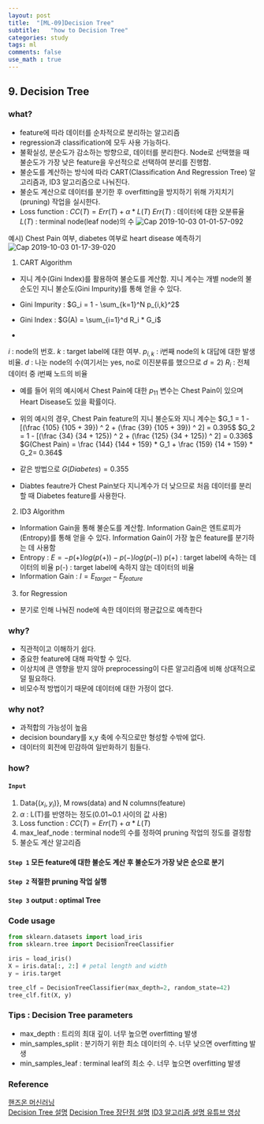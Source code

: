 ```yaml
---
layout: post
title:  "[ML-09]Decision Tree"
subtitle:   "how to Decision Tree"
categories: study
tags: ml
comments: false
use_math : true
---
```


## 9. Decision Tree

### what?
- feature에 따라 데이터를 순차적으로 분리하는 알고리즘
- regression과 classification에 모두 사용 가능하다. 
- 불확실성, 분순도가 감소하는 방향으로, 데이터를 분리한다. Node로 선택했을 때 불순도가 가장 낮은 feature을 우선적으로 선택하여 분리를 진행함. 
- 불순도를 계산하는 방식에 따라 CART(Classification And Regression Tree) 알고리즘과, ID3 알고리즘으로 나눠진다. 
- 불순도 계산으로 데이터를 분기한 후 overfitting을 방지하기 위해 가지치기(pruning) 작업을 실시한다. 
- Loss function : $CC(T) = Err(T) + \alpha * L(T)$
$Err(T)$ : 데이터에 대한 오분류율
$L(T)$ : terminal node(leaf node)의 수
![Cap 2019-10-03 01-01-57-092](https://user-images.githubusercontent.com/35513025/66061213-fa9e6980-e579-11e9-87b6-80f37d71a8d8.jpg)

예시) Chest Pain 여부, diabetes 여부로 heart disease 예측하기
![Cap 2019-10-03 01-17-39-020](https://user-images.githubusercontent.com/35513025/66069383-393c2000-e58a-11e9-8d52-6142543a476f.png)

1) CART Algorithm
- 지니 계수(Gini Index)를 활용하여 불순도를 계산함. 지니 계수는 개별 node의 불순도인 지니 불순도(Gini Impurity)를 통해 얻을 수 있다. 
- Gini Impurity : $G_i = 1 - \sum_{k=1}^N p_{i,k}^2$

- Gini Index : $G(A) = \sum_{i=1}^d R_i * G_i$
- 
$i$ : node의 번호. 
$k$ : target label에 대한 여부. 
$p_{i,k}$ :  i번째 node의 k 대답에 대한 발생 비율. 
$d$ : 나눈 node의 수(여기서는 yes, no로 이진분류를 했으므로 $d=2$) 
$R_i$ : 전체 데이터 중 i번째 노드의 비율 
- 예를 들어 위의 예시에서 Chest Pain에 대한 $p_11$ 변수는 Chest Pain이 있으며 Heart Disease도 있을 확률이다.

- 위의 예시의 경우, Chest Pain feature의 지니 불순도와 지니 계수는  $G_1 = 1 - [(\frac {105} {105 + 39}) ^ 2 + (\frac {39} {105 + 39}) ^ 2] = 0.395$
$G_2 = 1 - [(\frac {34} {34 + 125}) ^ 2 + (\frac {125} {34 + 125}) ^ 2] = 0.336$ 
$G(Chest Pain) = \frac {144} {144 + 159} * G_1 + \frac {159} {14 + 159} * G_2= 0.364$ 
- 같은 방법으로 $G(Diabetes) = 0.355$
- Diabtes feautre가 Chest Pain보다 지니계수가 더 낮으므로 처음 데이터를 분리할 때 Diabetes feature를 사용한다. 

2) ID3 Algorithm
- Information Gain을 통해 불순도를 계산함. Information Gain은 엔트로피가(Entropy)를 통해 얻을 수 있다. Information Gain이 가장 높은 feature를 분기하는 데 사용함
- Entropy : $E = -p(+)log(p(+)) - p(-)log(p(-))$ 
p(+) : target label에 속하는 데이터의 비율
p(-) : target label에 속하지 않는 데이터의 비율
- Information Gain : $I = E_{target} - E_{feature}$

3) for Regression
- 분기로 인해 나눠진 node에 속한 데이터의 평균값으로 예측한다


### why?
- 직관적이고 이해하기 쉽다. 
- 중요한 feature에 대해 파악할 수 있다.
- 이상치에 큰 영향을 받지 않아 preprocessing이 다른 알고리즘에 비해 상대적으로 덜 필요하다.
- 비모수적 방법이기 때문에 데이터에 대한 가정이 없다.

### why not?
- 과적합의 가능성이 높음
- decision boundary를 x,y 축에 수직으로만 형성할 수밖에 없다. 
- 데이터의 회전에 민감하여 일반화하기 힘들다.

### how?
#### ```Input``` 
1) Data{($x_i, y_i$)}, M rows(data) and N columns(feature)
2) $\alpha$ : L(T)를 반영하는 정도(0.01~0.1 사이의 값 사용)
3) Loss function : $CC(T) = Err(T) + \alpha * L(T)$
4) max_leaf_node : terminal node의 수를 정하여 pruning 작업의 정도를 결정함
5) 불순도 계산 알고리즘 
#### ```Step 1``` 모든 feature에 대한 불순도 계산 후 불순도가 가장 낮은 순으로 분기
#### ```Step 2``` 적절한 pruning 작업 실행
#### ```Step 3``` output : optimal Tree

### Code usage
```python
from sklearn.datasets import load_iris
from sklearn.tree import DecisionTreeClassifier

iris = load_iris()
X = iris.data[:, 2:] # petal length and width
y = iris.target

tree_clf = DecisionTreeClassifier(max_depth=2, random_state=42)
tree_clf.fit(X, y)
```

### Tips : Decision Tree parameters
- max_depth : 트리의 최대 깊이. 너무 높으면 overfitting 발생
- min_samples_split : 분기하기 위한 최소 데이터의 수. 너무 낮으면 overfitting 발생
- min_samples_leaf : terminal leaf의 최소 수. 너무 높으면 overfitting 발생


### Reference 
[핸즈온 머신러닝](https://github.com/rickiepark/handson-ml)      
[Decision Tree 설명](https://ratsgo.github.io/machine%20learning/2017/03/26/tree/)
[Decision Tree 장단점 설명](https://medium.com/greyatom/decision-trees-a-simple-way-to-visualize-a-decision-dc506a403aeb)
[ID3 알고리즘 설명 유튜브 영상](https://www.youtube.com/watch?v=n0p0120Gxqk)


